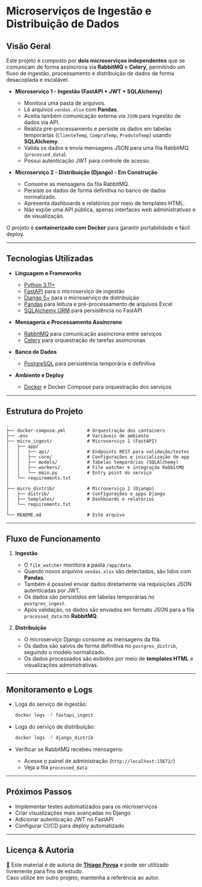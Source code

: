 # Microserviços de Ingestão e Distribuição de Dados

## Visão Geral

Este projeto é composto por **dois microserviços independentes** que se comunicam de forma assíncrona via **RabbitMQ** e **Celery**, permitindo um fluxo de ingestão, processamento e distribuição de dados de forma desacoplada e escalável.

* **Microserviço 1 - Ingestão (FastAPI + JWT + SQLAlchemy)**
  
  * Monitora uma pasta de arquivos.
  * Lê arquivos `vendas.xlsx` com **Pandas**.
  * Aceita também comunicação externa via `JSON` para ingestão de dados via API.
  * Realiza pré-processamento e persiste os dados em tabelas temporárias (`ClienteTemp`, `CompraTemp`, `ProdutoTemp`) usando **SQLAlchemy**.
  * Valida os dados e envia mensagens JSON para uma fila RabbitMQ (`processed_data`).
  * Possui autenticação JWT para controle de acesso.

* **Microserviço 2 - Distribuição (Django) - Em Construção**
  
  * Consome as mensagens da fila RabbitMQ.
  * Persiste os dados de forma definitiva no banco de dados normalizado.
  * Apresenta dashboards e relatórios por meio de templates HTML.
  * Não expõe uma API pública, apenas interfaces web administrativas e de visualização.

O projeto é **containerizado com Docker** para garantir portabilidade e fácil deploy.

---

## Tecnologias Utilizadas

* **Linguagem e Frameworks**
  
  * [Python 3.11+](https://www.python.org/)
  * [FastAPI](https://fastapi.tiangolo.com/) para o microserviço de ingestão
  * [Django 5+](https://www.djangoproject.com/) para o microserviço de distribuição
  * [Pandas](https://pandas.pydata.org/) para leitura e pré-processamento de arquivos Excel
  * [SQLAlchemy ORM](https://www.sqlalchemy.org/) para persistência no FastAPI

* **Mensageria e Processamento Assíncrono**
  
  * [RabbitMQ](https://www.rabbitmq.com/) para comunicação assíncrona entre serviços
  * [Celery](https://docs.celeryq.dev/) para orquestração de tarefas assíncronas

* **Banco de Dados**
  
  * [PostgreSQL](https://www.postgresql.org/) para persistência temporária e definitiva

* **Ambiente e Deploy**
  
  * [Docker](https://www.docker.com/) e Docker Compose para orquestração dos serviços

---

## Estrutura do Projeto

```
.
├── docker-compose.yml        # Orquestração dos containers
├── .env                      # Variáveis de ambiente
├── micro_ingest/             # Microserviço 1 (FastAPI)
│   ├── app/
│   │   ├── api/              # Endpoints REST para validação/testes
│   │   ├── core/             # Configurações e inicialização do app
│   │   ├── models/           # Tabelas temporárias (SQLAlchemy)
│   │   ├── workers/          # File watcher e integração RabbitMQ
│   │   └── main.py           # Entry point do serviço
│   └── requirements.txt
│
├── micro_distrib/            # Microserviço 2 (Django)
│   ├── distrib/              # Configurações e apps Django
│   ├── templates/            # Dashboards e relatórios
│   └── requirements.txt
│
└── README.md                 # Este arquivo
```

---

## Fluxo de Funcionamento

1. **Ingestão**
   
   * O `file_watcher` monitora a pasta `/app/data`.
   * Quando novos arquivos `vendas.xlsx` são detectados, são lidos com **Pandas**.
   * Também é possível enviar dados diretamente via requisições JSON autenticadas por JWT.
   * Os dados são persistidos em tabelas temporárias no `postgres_ingest`.
   * Após validação, os dados são enviados em formato JSON para a fila `processed_data` no **RabbitMQ**.

2. **Distribuição**
   
   * O microserviço Django consome as mensagens da fila.
   * Os dados são salvos de forma definitiva no `postgres_distrib`, seguindo o modelo normalizado.
   * Os dados processados são exibidos por meio de **templates HTML** e visualizações administrativas.

---

## Monitoramento e Logs

* Logs do serviço de ingestão:
  
  ```bash
  docker logs -f fastapi_ingest
  ```

* Logs do serviço de distribuição:
  
  ```bash
  docker logs -f django_distrib
  ```

* Verificar se RabbitMQ recebeu mensagens:
  
  * Acesse o painel de administração (`http://localhost:15672/`)
  * Veja a fila `processed_data`

---

## Próximos Passos

* Implementar testes automatizados para os microserviços
* Criar visualizações mais avançadas no Django
* Adicionar autenticação JWT no FastAPI
* Configurar CI/CD para deploy automatizado

---

## Licença & Autoria

📄 Este material é de autoria de **[Thiago Povoa](https://github.com/devpovoa)** e pode ser utilizado livremente para fins de estudo.  
Caso utilize em outro projeto, mantenha a referência ao autor.  
